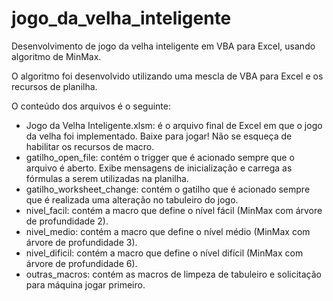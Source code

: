# jogo_da_velha_inteligente
Desenvolvimento de jogo da velha inteligente em VBA para Excel, usando algoritmo de MinMax.

O algoritmo foi desenvolvido utilizando uma mescla de VBA para Excel e os recursos de planilha.

O conteúdo dos arquivos é o seguinte:
  - Jogo da Velha Inteligente.xlsm: é o arquivo final de Excel em que o jogo da velha foi implementado. Baixe para jogar! Não se esqueça de habilitar os recursos de macro.
  - gatilho_open_file: contém o trigger que é acionado sempre que o arquivo é aberto. Exibe mensagens de inicialização e carrega as fórmulas a serem utilizadas na planilha.
  - gatilho_worksheet_change: contém o gatilho que é acionado sempre que é realizada uma alteração no tabuleiro do jogo.
  - nivel_facil: contém a macro que define o nível fácil (MinMax com árvore de profundidade 2).
  - nivel_medio: contém a macro que define o nível médio (MinMax com árvore de profundidade 3).
  - nivel_dificil: contém a macro que define o nível difícil (MinMax com árvore de profundidade 6).
  - outras_macros: contém as macros de limpeza de tabuleiro e solicitação para máquina jogar primeiro.
